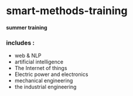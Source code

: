 # smart-methods-training #
#### summer training  
### includes :
- web & NLP
- artificial intelligence
- The Internet of things
- Electric power and electronics
- mechanical engineering
- the industrial engineering

